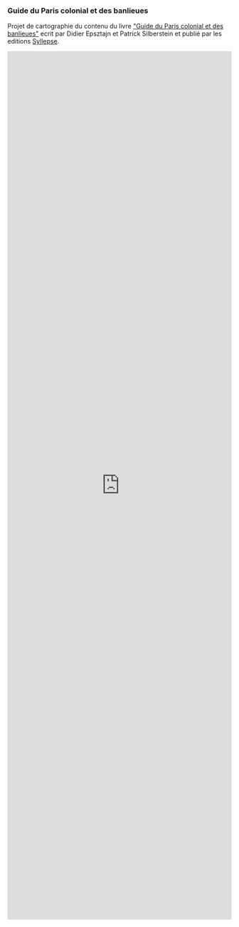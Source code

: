 ### Guide du Paris colonial et des banlieues

Projet de cartographie du contenu du livre ["Guide du Paris colonial et des banlieues"](https://www.syllepse.net/guide-du-paris-colonial-et-des-banlieues-_r_25_i_719.html) ecrit par Didier Epsztajn et  Patrick Silberstein et publié par les editions [Syllepse](https://www.syllepse.net/).

<iframe width="100%" height="50%" frameBorder="0" allowfullscreen
src="https://github.com/spapadiamantis/data-driven-art/blob/4c94f34a852553866fddbbb520459562bf97bf65/guidecolonial/streets_paris.html">
</iframe>
